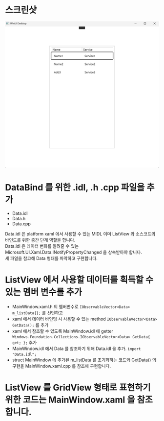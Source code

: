 # 스크린샷
![grid style list view](../sample_image/grid_style_list_view.png)

# DataBind 를 위한 .idl, .h .cpp 파일을 추가
 - Data.idl
 - Data.h
 - Data.cpp

Data.idl 은 platform xaml 에서 사용할 수 있는 MIDL 이며 ListView 와 소스코드의 바인드를 위한 중간 단계 역할을 합니다.<br>
Data.idl 은 데이터 변화를 알려줄 수 있는 Microsoft.UI.Xaml.Data.INotifyPropertyChanged 을 상속받아야 합니다.<br>
세 파일을 참고해 Data 형태를 파악하고 구현합니다.

# ListView 에서 사용할 데이터를 획득할 수 있는 멤버 변수를 추가
 - MainWindow.xaml.h 의 멤버변수로 `IObservableVector<Data> m_listData{};` 를 선언하고
 - xaml 에서 데이터 바인딩 시 사용할 수 있는 method `IObservableVector<Data> GetData();` 를 추가
 - xaml 에서 참조할 수 있도록 MainWindow.idl 에 getter `Windows.Foundation.Collections.IObservableVector<Data> GetData{ get; };` 추가
 - MainWindow.idl 에서 Data 를 참조하기 위해 Data.idl 을 추가. `import "Data.idl";`
 - struct MainWindow 에 추가된 m_listData 를 초기화하는 코드와 GetData() 의 구현을 MainWindow.xaml.cpp 를 참조해 구현합니다.
 
# ListView 를 GridView 형태로 표현하기 위한 코드는 MainWindow.xaml 을 참조합니다.

